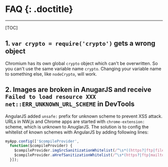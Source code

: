 # FAQ {: .doctitle}
---

[TOC]

## 1. `var crypto = require('crypto')` gets a wrong object
Chromium has its own global `crypto` object which can't be overwritten. So you can't use the same variable name `crypto`. Changing your variable name to something else, like `nodeCrypto`, will work.

## 2. Images are broken in AnugarJS and receive `Failed to load resource XXX net::ERR_UNKNOWN_URL_SCHEME` in DevTools
AngularJS added `unsafe:` prefix for unknown scheme to prevent XSS attack. URLs in NW.js and Chrome apps are started with `chrome-extension:` scheme, which is unknown to AnuglarJS. The solution is to config the whitelist of known schemes with AngularJS by adding following lines:

```javascript
myApp.config(['$compileProvider',
  function($compileProvider) {
    $compileProvider.imgSrcSanitizationWhitelist(/^\s*((https?|ftp|file|blob|chrome-extension):|data:image\/)/);
    $compileProvider.aHrefSanitizationWhitelist(/^\s*(https?|ftp|mailto|tel|file:chrome-extension):/);
  }]);
```


